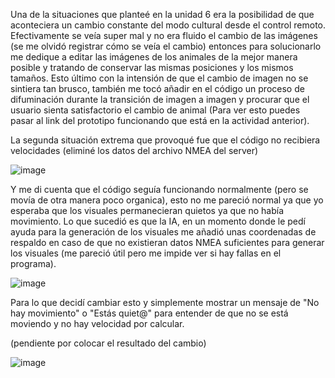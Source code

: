 Una de la situaciones que planteé en la unidad 6 era la posibilidad de que aconteciera un cambio constante del modo cultural desde el control remoto. Efectivamente se veía super mal y no era fluido el cambio de las imágenes (se me olvidó registrar cómo se veía el cambio) entonces para solucionarlo me dedique a editar las imágenes de los animales de la mejor manera posible y tratando de conservar las mismas posiciones y los mismos tamaños. Esto último con la intensión de que el cambio de imagen no se sintiera tan brusco, también me tocó añadir en el código un proceso de difuminación durante la transición de imagen a imagen y procurar que el usuario sienta satisfactorio el cambio de animal (Para ver esto puedes pasar al link del prototipo funcionando que está en la actividad anterior).

La segunda situación extrema que provoqué fue que el código no recibiera velocidades (eliminé los datos del archivo NMEA del server) 

![image](https://github.com/user-attachments/assets/b6dd343a-748a-4b8f-a824-198915020592)

Y me di cuenta que el código seguía funcionando normalmente (pero se movía de otra manera poco organica), esto no me pareció normal ya que yo esperaba que los visuales permanecieran quietos ya que no había movimiento. Lo que sucedió es que la IA, en un momento donde le pedí ayuda para la generación de los visuales me añadió unas coordenadas de respaldo en caso de que no existieran datos NMEA suficientes para generar los visuales (me pareció útil pero me impide ver si hay fallas en el programa). 

![image](https://github.com/user-attachments/assets/8a8098ab-b090-418d-9451-5a9afaa62b67)

Para lo que decidí cambiar esto y simplemente mostrar un mensaje de "No hay movimiento" o "Estás quiet@" para entender de que no se está moviendo y no hay velocidad por calcular. 

(pendiente por colocar el resultado del cambio)

![image](https://github.com/user-attachments/assets/b40dc10a-48ea-4c4e-8ef4-e092fda59c77)
